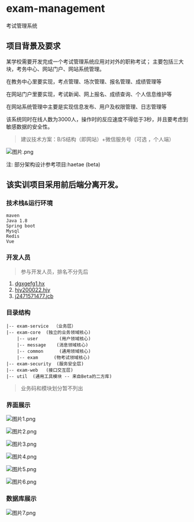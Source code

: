# exam-management
考试管理系统

## 项目背景及要求
某学校需要开发完成一个考试管理系统应用对对外的职称考试；
主要包括三大块，考务中心、网站门户、网站系统管理。

在教务中心里要实现，考点管理、场次管理、报名管理、成绩管理等

在网站门户里要实现，考试新闻、网上报名、成绩查询、个人信息维护等

在网站系统管理中主要是实现信息发布、用户及权限管理、日志管理等

该系统同时在线人数为3000人，操作时的反应速度不得低于3秒，并且要考虑到敏感数据的安全性。
> 建议技术方案：B/S结构（即网站）+微信服务号（可选 ，个人端）

![图片.png](https://kana-bucket.oss-cn-beijing.aliyuncs.com/%E5%9B%BE%E7%89%87_1601885201534.png)

注: 部分架构设计参考项目:haetae (beta)

## 该实训项目采用前后端分离开发。

### 技术栈&运行环境  

```
maven
Java 1.8
Spring boot
Mysql
Redis
Vue
```
### 开发人员
> 参与开发人员，排名不分先后  

1. [dgxgefg1.hx](https://github.com/dgxgefg1)
2. [hjy200022.hjy](https://github.com/hjy200022)
3. [j2471571477.jcb](https://github.com/j2471571477)  

### 目录结构
```
|-- exam-service  （业务层）
|-- exam-core  (独立的业务领域核心)
    |-- user        (用户领域核心)
    |-- message    (消息领域核心)
    |-- common   	(通用领域核心)
    |-- exam      (物考试领域核心)
|-- exam-security  (服务安全层)    
|-- exam-web   (接口交互层)
|-- util  (通用工具模块 -- 来自Beta的二方库)

```
> 业务码和模块划分暂不列出

### 界面展示
![图片1.png](https://kana-bucket.oss-cn-beijing.aliyuncs.com/图片_1605856514231.png)

![图片2.png](https://kana-bucket.oss-cn-beijing.aliyuncs.com/图片_1605856717366.png)

![图片3.png](https://kana-bucket.oss-cn-beijing.aliyuncs.com/图片_1605856938638.png)

![图片4.png](https://kana-bucket.oss-cn-beijing.aliyuncs.com/图片_1605856947774.png)

![图片5.png](https://kana-bucket.oss-cn-beijing.aliyuncs.com/图片_1605856956500.png)

![图片6.png](https://kana-bucket.oss-cn-beijing.aliyuncs.com/图片_1605857177957.png)

### 数据库展示
![图片7.png](https://kana-bucket.oss-cn-beijing.aliyuncs.com/图片_1605856276349.png)



